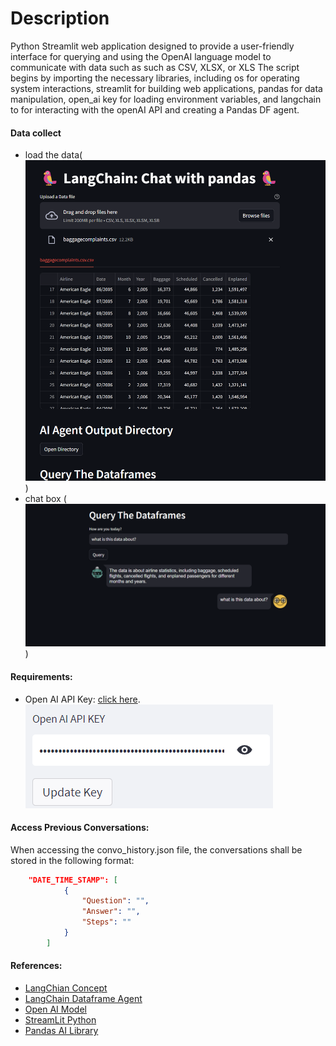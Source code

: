 
# Description  

Python Streamlit web application designed to provide a user-friendly interface for querying and using the OpenAI language model to communicate with data such as such as CSV, XLSX, or XLS
The script begins by importing the necessary libraries, including os for operating system interactions, streamlit for building web applications, pandas for data manipulation, open_ai key for loading environment variables, and langchain to for interacting with the openAI API and creating a Pandas DF agent.

#### Data collect
* load the data(![img.png](picture/img.png))
* chat box (![img_1.png](picture/img_1.png))


#### Requirements:
* Open AI API Key:  [click here](https://platform.openai.com/account/api-keys).
![Open AI Key Placement](picture/openai_key.png)

#### Access Previous Conversations:

When accessing the convo_history.json file, the conversations shall be stored in the following format:

```json
    "DATE_TIME_STAMP": [
            {
                "Question": "",
                "Answer": "",
                "Steps": ""
            }
        ]
```

#### References:
* [LangChian Concept ](https://wjayesh.medium.com/how-autonomous-agents-work-the-concept-and-its-langchain-implementation-e1a77f612427)
* [LangChain Dataframe Agent](https://python.langchain.com/en/latest/modules/agents/toolkits/examples/pandas.html)
* [Open AI Model](https://platform.openai.com/)
* [StreamLit Python](https://docs.streamlit.io/)
* [Pandas AI Library](https://python.langchain.com/en/latest/modules/agents/toolkits/examples/pandas.html)

